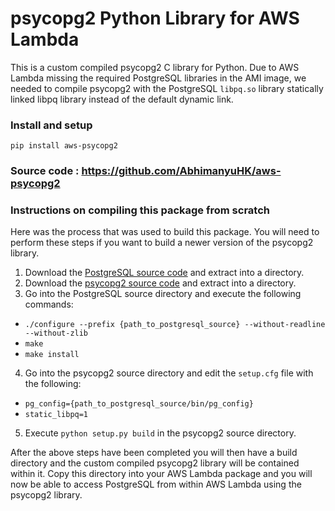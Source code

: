 psycopg2 Python Library for AWS Lambda
======================================

This is a custom compiled psycopg2 C library for Python. Due to AWS Lambda
missing the required PostgreSQL libraries in the AMI image, we needed to
compile psycopg2 with the PostgreSQL `libpq.so` library statically linked
libpq library instead of the default dynamic link.


### Install and setup

``` pip install aws-psycopg2 ```

### Source code : https://github.com/AbhimanyuHK/aws-psycopg2 

### Instructions on compiling this package from scratch

Here was the process that was used to build this package. You will need to
perform these steps if you want to build a newer version of the psycopg2
library.

1. Download the
  [PostgreSQL source code](https://ftp.postgresql.org/pub/source/v9.4.3/postgresql-9.4.3.tar.gz) and extract into a directory.
2. Download the
  [psycopg2 source code](http://initd.org/psycopg/tarballs/PSYCOPG-2-6/psycopg2-2.6.1.tar.gz) and extract into a directory.
3. Go into the PostgreSQL source directory and execute the following commands:
  - `./configure --prefix {path_to_postgresql_source} --without-readline --without-zlib`
  - `make`
  - `make install`
4. Go into the psycopg2 source directory and edit the `setup.cfg` file with the following:
  - `pg_config={path_to_postgresql_source/bin/pg_config}`
  - `static_libpq=1`
5. Execute `python setup.py build` in the psycopg2 source directory.

After the above steps have been completed you will then have a build directory
and the custom compiled psycopg2 library will be contained within it. Copy this
directory into your AWS Lambda package and you will now be able to access
PostgreSQL from within AWS Lambda using the psycopg2 library.
